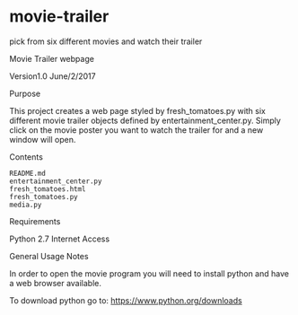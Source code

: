 # movie-trailer
pick from six different movies and watch their trailer

Movie Trailer webpage

Version1.0 June/2/2017

Purpose

This project creates a web page styled by fresh_tomatoes.py with six different movie trailer objects defined by entertainment_center.py.
Simply click on the movie poster you want to watch the trailer for and a new window will open.

Contents

    README.md
    entertainment_center.py
    fresh_tomatoes.html
    fresh_tomatoes.py
    media.py

Requirements

Python 2.7
Internet Access

General Usage Notes

In order to open the movie program you will need to install python and have a web browser available.

To download python go to: https://www.python.org/downloads
